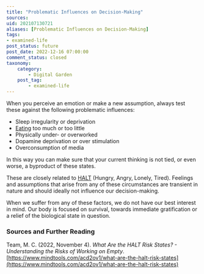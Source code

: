 ```yaml
---
title: "Problematic Influences on Decision-Making"
sources:
uid: 202107130721
aliases: [Problematic Influences on Decision-Making]
tags:
- examined-life
post_status: future
post_date: 2022-12-16 07:00:00
comment_status: closed
taxonomy:
    category:
        - Digital Garden
    post_tag:
        - examined-life
---
```


When you perceive an emotion or make a new assumption, always test these against the following problematic influences:

-   Sleep irregularity or deprivation
-   [Eating](./the-effects-of-food.md) too much or too little
-   Physically under- or overworked
-   Dopamine deprivation or over stimulation
-   Overconsumption of media

In this way you can make sure that your current thinking is not tied, or even worse, a byproduct of these states.

These are closely related to [HALT]([https://www.mindtools.com/acd2ov1/what-are-the-halt-risk-states](https://www.mindtools.com/acd2ov1/what-are-the-halt-risk-states)) (Hungry, Angry, Lonely, Tired). Feelings and assumptions that arise from any of these circumstances are transient in nature and should ideally not influence our decision-making. 

When we suffer from any of these factors, we do not have our best interest in mind. Our body is focused on survival, towards immediate gratification or a relief of the biological state in question.

### Sources and Further Reading
Team, M. C. (2022, November 4). _What Are the HALT Risk States? - Understanding the Risks of Working on Empty_. [https://www.mindtools.com/acd2ov1/what-are-the-halt-risk-states](https://www.mindtools.com/acd2ov1/what-are-the-halt-risk-states)